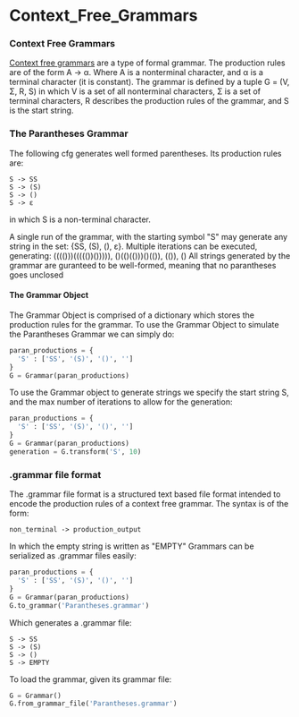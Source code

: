 # Context_Free_Grammars

### Context Free Grammars
[Context free grammars](https://en.wikipedia.org/wiki/Context-free_grammar) are a type of formal grammar. The production rules are of the form A -> α. Where A is a nonterminal character, and α is a terminal character (it is constant). The grammar is defined by a tuple G = (V, Σ, R, S) in which V is a set of all nonterminal characters, Σ is a set of terminal characters, R describes the production rules of the grammar, and S is the start string. 

### The Parantheses Grammar
The following cfg generates well formed parentheses. Its production rules are:
```
S -> SS
S -> (S)
S -> ()
S -> ε
```

in which S is a non-terminal character.

A single run of the grammar, with the starting symbol "S" may generate any string in the set: {SS, (S), (), ε}. Multiple iterations can be executed, generating:
(((()))((((())())))), ()(()(()))()(()), (()), ()
All strings generated by the grammar are guranteed to be well-formed, meaning that no parantheses goes unclosed

#### The Grammar Object
The Grammar Object is comprised of a dictionary which stores the production rules for the grammar. 
To use the Grammar Object to simulate the Parantheses Grammar we can simply do:
```py
paran_productions = {
  'S' : ['SS', '(S)', '()', '']
}
G = Grammar(paran_productions)
```
To use the Grammar object to generate strings we specify the start string S, and the max number of iterations to allow for the generation:
```py
paran_productions = {
  'S' : ['SS', '(S)', '()', '']
}
G = Grammar(paran_productions)
generation = G.transform('S', 10)
```
### .grammar file format
The .grammar file format is a structured text based file format intended to encode the production rules of a context free grammar. The syntax is of the form:
```
non_terminal -> production_output
``` 
In which the empty string is written as "EMPTY"
Grammars can be serialized as .grammar files easily:
```py
paran_productions = {
  'S' : ['SS', '(S)', '()', '']
}
G = Grammar(paran_productions)
G.to_grammar('Parantheses.grammar')
```
Which generates a .grammar file:
```
S -> SS
S -> (S)
S -> ()
S -> EMPTY
```
To load the grammar, given its grammar file:
```py
G = Grammar()
G.from_grammar_file('Parantheses.grammar')
```
